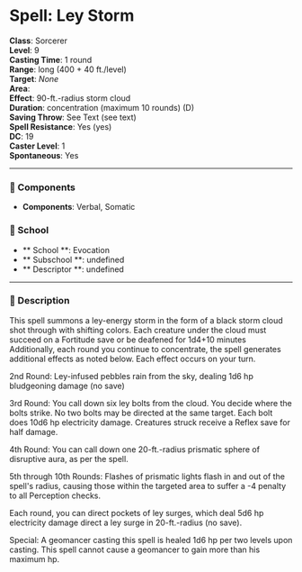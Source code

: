 
# Spell: Ley Storm
**Class**: Sorcerer  
**Level**: 9  
**Casting Time**: 1 round  
**Range**: long (400 + 40 ft./level)  
**Target**: _None_  
**Area**:   
**Effect**: 90-ft.-radius storm cloud  
**Duration**: concentration (maximum 10 rounds) (D)  
**Saving Throw**: See Text (see text)  
**Spell Resistance**: Yes (yes)  
**DC**: 19  
**Caster Level**: 1  
**Spontaneous**: Yes

---

### 🔮 Components
- **Components**: Verbal, Somatic

### 🏫 School
- ** School **: Evocation
- ** Subschool **: undefined
- ** Descriptor **: undefined
---

### 📜 Description
This spell summons a ley-energy storm in the form of a black storm cloud shot through with shifting colors. Each creature under the cloud must succeed on a Fortitude save or be deafened for 1d4+10 minutes Additionally, each round you continue to concentrate, the spell generates additional effects as noted below. Each effect occurs on your turn.

2nd Round: Ley-infused pebbles rain from the sky, dealing 1d6 hp bludgeoning damage (no save)

3rd Round: You call down six ley bolts from the cloud. You decide where the bolts strike. No two bolts may be directed at the same target. Each bolt does 10d6 hp electricity damage. Creatures struck receive a Reflex save for half damage.

4th Round: You can call down one 20-ft.-radius prismatic sphere of disruptive aura, as per the spell.

5th through 10th Rounds: Flashes of prismatic lights flash in and out of the spell's radius, causing those within the targeted area to suffer a -4 penalty to all Perception checks.

Each round, you can direct pockets of ley surges, which deal 5d6 hp electricity damage direct a ley surge in 20-ft.-radius (no save).

Special: A geomancer casting this spell is healed 1d6 hp per two levels upon casting. This spell cannot cause a geomancer to gain more than his maximum hp.
